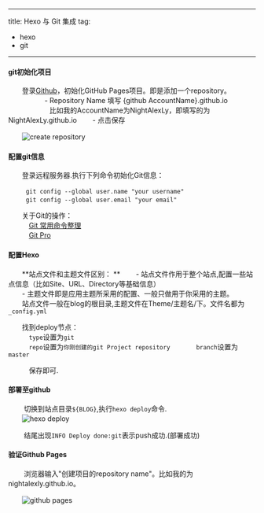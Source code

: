 
---
title: Hexo 与 Git 集成
tag:
   - hexo
   - git
---


#### git初始化项目 ####

　　登录[Github](https://github.com/login)，初始化GitHub Pages项目。即是添加一个repository。         
       　　　
　　- Repository Name 填写 {github AccountName}.github.io    
　　　　　　比如我的AccountName为NightAlexLy，即填写的为NightAlexLy.github.io
　　- 点击保存

　　![create repository](http://ore2d9chp.bkt.clouddn.com/create_rep.png)  



#### 配置git信息 ####

　　登录远程服务器.执行下列命令初始化Git信息： 
  
```
　　　git config --global user.name "your username"    
　　　git config --global user.email "your email"

```
　　关于Git的操作：    
　　　[Git 常用命令整理](http://justcoding.iteye.com/blog/1830388)    
　　　[Git Pro](http://iissnan.com/progit/)


#### 配置Hexo ####    

　　**站点文件和主题文件区别：   **
　　- 站点文件作用于整个站点,配置一些站点信息（比如Site、URL、Directory等基础信息）   
　　- 主题文件即是应用主题所采用的配置、一般只做用于你采用的主题。   
　　站点文件一般在blog的根目录,主题文件在Theme/主题名/下。文件名都为`_config.yml`

　　找到deploy节点：  
　　　`type`设置为`git`    
　　　`repo`设置为`你刚创建的git Project repository ` 
　　　`branch`设置为`master`   

　　　保存即可.


#### 部署至github ####

　　 切换到站点目录`${BLOG}`,执行`hexo deploy`命令.
　　  
　　![hexo deploy](http://ore2d9chp.bkt.clouddn.com/hexo_deploy.png)

　　 结尾出现`INFO Deploy done:git`表示push成功.(部署成功)

#### 验证Github Pages ####

　　 浏览器输入"创建项目的repository name"。比如我的为nightalexly.github.io。

　　![github pages](http://ore2d9chp.bkt.clouddn.com/hexo_gitpages.png)
   